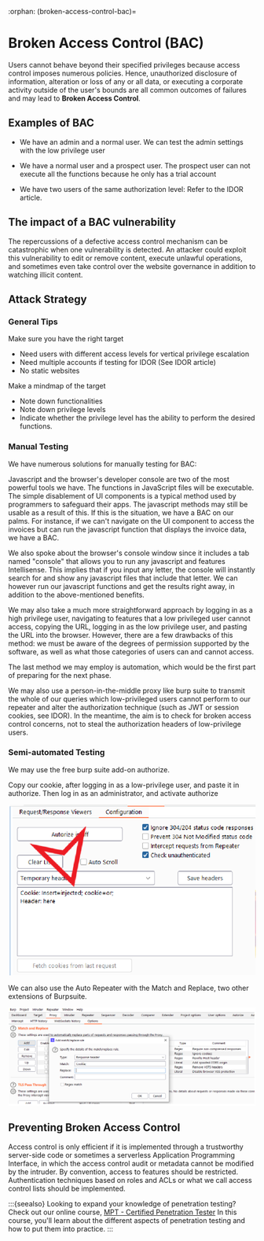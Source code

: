:orphan:
(broken-access-control-bac)=

# Broken Access Control (BAC)

Users cannot behave beyond their specified privileges because access control imposes numerous policies. Hence, unauthorized disclosure of information, alteration or loss of any or all data, or executing a corporate activity outside of the user's bounds are all common outcomes of failures and may lead to <b> Broken Access Control</b>.

## Examples of BAC

- We have an admin and a normal user. We can test the admin settings with the low privilege user

- We have a normal user and a prospect user. The prospect user can not execute all the functions because he only has a trial account

- We have two users of the same authorization level: Refer to the IDOR article.

## The impact of a BAC vulnerability

The repercussions of a defective access control mechanism can be catastrophic when one vulnerability is detected. An attacker could exploit this vulnerability to edit or remove content, execute unlawful operations, and sometimes even take control over the website governance in addition to watching illicit content.

## Attack Strategy

### General Tips

Make sure you have the right target

- Need users with different access levels for vertical privilege escalation
- Need multiple accounts if testing for IDOR (See IDOR article)
- No static websites

Make a mindmap of the target

- Note down functionalities
- Note down privilege levels
- Indicate whether the privilege level has the ability to perform the desired functions.

### Manual Testing

We have numerous solutions for manually testing for BAC:

Javascript and the browser's developer console are two of the most powerful tools we have. The functions in JavaScript files will be executable. The simple disablement of UI components is a typical method used by programmers to safeguard their apps. The javascript methods may still be usable as a result of this. If this is the situation, we have a BAC on our palms. For instance, if we can't navigate on the UI component to access the invoices but can run the javascript function that displays the invoice data, we have a BAC.

We also spoke about the browser's console window since it includes a tab named "console" that allows you to run any javascript and features Intellisense. This implies that if you input any letter, the console will instantly search for and show any javascript files that include that letter. We can however run our javascript functions and get the results right away, in addition to the above-mentioned benefits.

We may also take a much more straightforward approach by logging in as a high privilege user, navigating to features that a low privileged user cannot access, copying the URL, logging in as the low privilege user, and pasting the URL into the browser. However, there are a few drawbacks of this method: we must be aware of the degrees of permission supported by the software, as well as what those categories of users can and cannot access.

The last method we may employ is automation, which would be the first part of preparing for the next phase.

We may also use a person-in-the-middle proxy like burp suite to transmit the whole of our queries which low-privileged users cannot perform to our repeater and alter the authorization technique (such as JWT or session cookies, see IDOR). In the meantime, the aim is to check for broken access control concerns, not to steal the authorization headers of low-privilege users.

### Semi-automated Testing

We may use the free burp suite add-on authorize.

Copy our cookie, after logging in as a low-privilege user, and paste it in authorize. Then log in as an administrator, and activate authorize

!["Authorize Extension in BurpSuite"](images/authorize.png "Authorize Extension in BurpSuite")

We can also use the Auto Repeater with the Match and Replace, two other extensions of Burpsuite.

!["Match and Replace Extension in BurpSuite"](images/match-replace.png "Match and Replace Extension in BurpSuite")

## Preventing Broken Access Control

Access control is only efficient if it is implemented through a trustworthy server-side code or sometimes a serverless Application Programming Interface, in which the access control audit or metadata cannot be modified by the intruder. By convention, access to features should be restricted. Authentication techniques based on roles and ACLs or what we call access control lists should be implemented.

:::{seealso}
Looking to expand your knowledge of penetration testing? Check out our online course, [MPT - Certified Penetration Tester](https://www.mosse-institute.com/certifications/mpt-certified-penetration-tester.html) In this course, you'll learn about the different aspects of penetration testing and how to put them into practice.
:::

